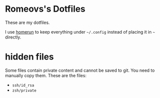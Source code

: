 # Romeovs's Dotfiles

These are my dotfiles.

I use [homerun](https://github.com/romeovs/homerun) to keep everything under
`~/.config` instead of placing it in `~` directly.

# hidden files

Some files contain private content and cannot be saved to git.
You need to manually copy them.  These are the files:
- `ssh/id_rsa`
- `zsh/private`
